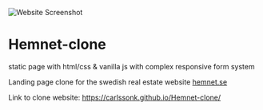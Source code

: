 ![Website Screenshot](https://i.ibb.co/9HNzzmr/hemnet.jpg)

# Hemnet-clone
static page with html/css & vanilla js with complex responsive form system

Landing page clone for the swedish real estate website [hemnet.se](https://www.hemnet.se/)

Link to clone website: https://carlssonk.github.io/Hemnet-clone/

